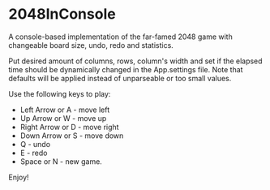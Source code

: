 # 2048InConsole
A console-based implementation of the far-famed 2048 game with changeable board size, undo, redo and statistics.

Put desired amount of columns, rows, column's width and set if the elapsed time should be dynamically changed in the App.settings file.
Note that defaults will be applied instead of unparseable or too small values.

Use the following keys to play:
- Left Arrow or A - move left
- Up Arrow or W - move up
- Right Arrow or D - move right
- Down Arrow or S - move down
- Q - undo
- E - redo
- Space or N - new game.


Enjoy!
